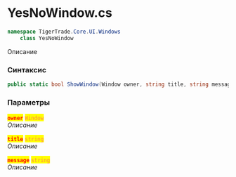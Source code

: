 
# YesNoWindow.cs
```csharp
namespace TigerTrade.Core.UI.Windows  
    class YesNoWindow
```

Описание

### Синтаксис
```csharp
public static bool ShowWindow(Window owner, string title, string message)
```

### Параметры  
<mark style="color:red;">**`owner`**</mark> <mark style="color:coral;">`Window`</mark>  
 *Описание*  
  
<mark style="color:red;">**`title`**</mark> <mark style="color:coral;">`string`</mark>  
 *Описание*  
  
<mark style="color:red;">**`message`**</mark> <mark style="color:coral;">`string`</mark>  
 *Описание*  
  

                    
                    